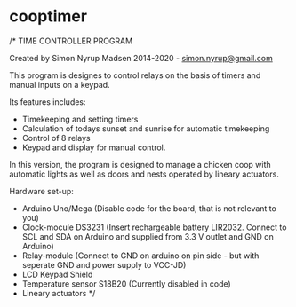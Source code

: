 # cooptimer
/* TIME CONTROLLER PROGRAM

Created by Simon Nyrup Madsen 2014-2020 - simon.nyrup@gmail.com

This program is designes to control relays on the basis of timers and manual inputs on a keypad.

Its features includes:
 * Timekeeping and setting timers
 * Calculation of todays sunset and sunrise for automatic timekeeping
 * Control of 8 relays
 * Keypad and display for manual control.

In this version, the program is designed to manage a chicken coop with automatic lights as well as doors and nests operated by lineary actuators.

Hardware set-up:
 *  Arduino Uno/Mega (Disable code for the board, that is not relevant to you)
 *  Clock-mocule DS3231 (Insert rechargeable battery LIR2032. Connect to SCL and SDA on Arduino and supplied from 3.3 V outlet and GND on Arduino)
 *  Relay-module (Connect to GND on arduino on pin side - but with seperate GND and power supply to VCC-JD)
 *  LCD Keypad Shield
 *  Temperature sensor S18B20 (Currently disabled in code)
 *  Lineary actuators
*/

